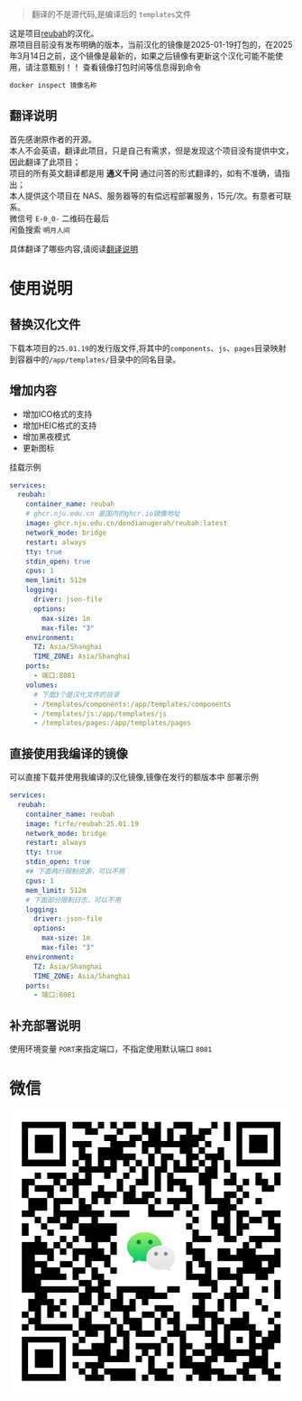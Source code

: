 > 翻译的不是源代码,是编译后的 `templates`文件

这是项目[reubah](https://github.com/dendianugerah/reubah)的汉化。  
原项目目前没有发布明确的版本，当前汉化的镜像是2025-01-19打包的，在2025年3月14日之前，这个镜像是最新的，如果之后镜像有更新这个汉化可能不能使用，请注意甄别！！
查看镜像打包时间等信息得到命令
```bash
docker inspect 镜像名称
```


## 翻译说明
首先感谢原作者的开源。  
本人不会英语，翻译此项目，只是自己有需求，但是发现这个项目没有提供中文，因此翻译了此项目；  
项目的所有英文翻译都是用 **通义千问** 通过问答的形式翻译的，如有不准确，请指出；  
本人提供这个项目在 NAS、服务器等的有偿远程部署服务，15元/次。有意者可联系。  
微信号 `E-0_0-` 二维码在最后  
闲鱼搜索 `明月人间`

具体翻译了哪些内容,请阅读[翻译说明](./翻译说明.md)

# 使用说明

## 替换汉化文件
下载本项目的`25.01.19`的发行版文件,将其中的`components`、`js`、`pages`目录映射到容器中的`/app/templates/`目录中的同名目录。

## 增加内容
- 增加ICO格式的支持
- 增加HEIC格式的支持
- 增加黑夜模式
- 更新图标

挂载示例
```yml
services:
  reubah:
    container_name: reubah
    # ghcr.nju.edu.cn 是国内的ghcr.io镜像地址
    image: ghcr.nju.edu.cn/dendianugerah/reubah:latest
    network_mode: bridge
    restart: always
    tty: true
    stdin_open: true
    cpus: 1
    mem_limit: 512m
    logging:
      driver: json-file
      options:
        max-size: 1m
        max-file: "3"
    environment:
      TZ: Asia/Shanghai
      TIME_ZONE: Asia/Shanghai
    ports:
      - 端口:8081
    volumes:
      # 下面3个是汉化文件的目录
      - /templates/components:/app/templates/components
      - /templates/js:/app/templates/js
      - /templates/pages:/app/templates/pages
```

## 直接使用我编译的镜像
可以直接下载并使用我编译的汉化镜像,镜像在发行的额版本中
部署示例
```yml
services:
  reubah:
    container_name: reubah
    image: firfe/reubah:25.01.19
    network_mode: bridge
    restart: always
    tty: true
    stdin_open: true
    ## 下面两行限制资源，可以不用
    cpus: 1
    mem_limit: 512m
    # 下面部分限制日志，可以不用
    logging:
      driver: json-file
      options:
        max-size: 1m
        max-file: "3"
    environment:
      TZ: Asia/Shanghai
      TIME_ZONE: Asia/Shanghai
    ports:
      - 端口:8081
```
## 补充部署说明
使用环境变量 `PORT`来指定端口，不指定使用默认端口 `8081`

# 微信

![微信](./微信.png)